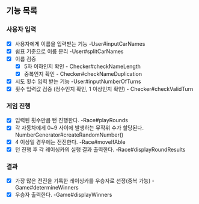 
## 기능 목록

### 사용자 입력
- [x] 사용자에게 이름을 입력받는 기능 -User#inputCarNames
- [x] 쉼표 기준으로 이름 분리 -User#splitCarNames
- [x] 이름 검증 
  - [x] 5자 이하인지 확인 -
    Checker#checkNameLength
  - [x] 중복인지 확인 -
    Checker#checkNameDuplication
- [x] 시도 횟수 입력 받는 기능 -User#inputNumberOfTurns
- [x] 횟수 입력값 검증 (정수인지 확인, 1 이상인지 확인) -
  Checker#checkValidTurn

### 게임 진행
- [x] 입력된 횟수만큼 턴 진행한다. -Race#playRounds
- [x] 각 자동차에게 0~9 사이에 발생하는 무작위 수가 할당된다. NumberGenerator#createRandomNumber()
- [x] 4 이상일 경우에는 전진한다. -Race#moveIfAble
- [x] 턴 진행 후 각 레이싱카의 실행 결과 출력한다. -Race#displayRoundResults

### 결과
- [x] 가장 많은 전진을 기록한 레이싱카를 우승자로 선정(중복 가능) -Game#determineWinners
- [x] 우승자 출력한다. -Game#displayWinners
